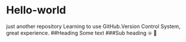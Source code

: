 # Hello-world
just another repository
Learning to use GitHub.Version Control System, great experience.
##Heading
Some text
###Sub heading
:sparkle: :camel:
